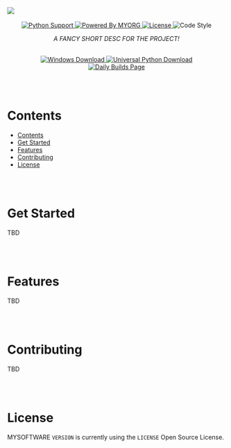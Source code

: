 <img src="<BANNER>" />

<br>
<br>


<div align="center">
<!-- Python Support -->
<a href="https://docs.python.org/3/">
    <img src="https://img.shields.io/badge/python-3.8+-blue?style=for-the-badge&logo=python&link=https://www.python.org/&link=https://docs.python.org/3/&logoWidth=18"
        alt="Python Support" />
</a>
<!-- Organization Promo -->
<a href="">
    <img src="https://img.shields.io/badge/Powered_By-MYORG-informational?style=for-the-badge"
        alt="Powered By MYORG" />
</a>
<!-- Sofware License -->
<a href="./LICENSE">
<img src="https://img.shields.io/badge/License-GPL3.0-informational?style=for-the-badge&logo=Open-Source-Initiative"
     alt="License" />
</a>
<!-- Code Style -->
<a>
<img src="https://img.shields.io/badge/Code Style-Black-black?style=for-the-badge"
     alt="Code Style" />
</a>

<br>


<p>
<i>A FANCY SHORT DESC FOR THE PROJECT!</i>
</p>

<br>
<!-- windows installer -->
<a href="">
    <img src="https://img.shields.io/badge/Windows-111222?style=for-the-badge&logo=Windows&logoColor=ffffff"
        alt="Windows Download" />
</a>
<!-- other installers -->
<a href="">
    <img src="https://img.shields.io/badge/Universal-111222?style=for-the-badge&logo=Python&logoColor=ffffff"
        alt="Universal Python Download" />
</a>
<br>
<a href="">
    <img src="https://img.shields.io/badge/Downloads-black?style=for-the-badge"
        alt="Daily Builds Page" />
</a>

</div>

<br><br>

# Contents
- [Contents](#contents)
- [Get Started](#get-started)
- [Features](#features)
- [Contributing](#contributing)
- [License](#license)

<br>
<br>

# Get Started
TBD

<br>
<br>

# Features
TBD

<br>
<br>

# Contributing
TBD

<br>
<br>


# License
MYSOFTWARE `VERSION` is currently using the `LICENSE` Open Source License.
